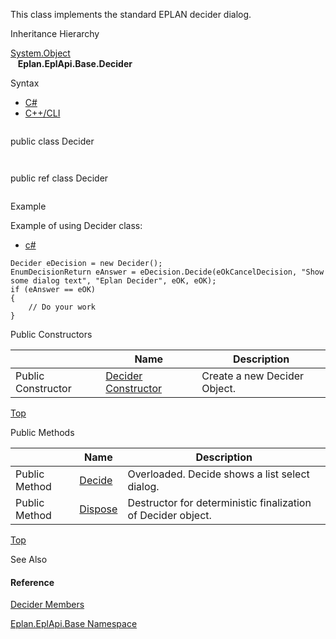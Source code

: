 This class implements the standard EPLAN decider dialog.

Inheritance Hierarchy

[System.Object](#)  
   **Eplan.EplApi.Base.Decider**

Syntax

* [C#](#i-syntax-CS)
* [C++/CLI](#i-syntax-CPP2005)

```
```
public class Decider
```
```

```
```
public ref class Decider
```
```

Example

Example of using Decider class:

* [c#](#i-tab-content-4e39bc0f-70e1-49f0-8a40-08762d250e2b)

```
Decider eDecision = new Decider();
EnumDecisionReturn eAnswer = eDecision.Decide(eOkCancelDecision, "Show some dialog text", "Eplan Decider", eOK, eOK);
if (eAnswer == eOK)
{
    // Do your work
}
```

Public Constructors

|  | Name | Description |
| --- | --- | --- |
| Public Constructor | [Decider Constructor](Eplan.EplApi.Baseu~Eplan.EplApi.Base.Decider~_ctor.html) | Create a new Decider Object. |

[Top](#top)




Public Methods

|  | Name | Description |
| --- | --- | --- |
| Public Method | [Decide](Eplan.EplApi.Baseu~Eplan.EplApi.Base.Decider~Decide.html) | Overloaded. Decide shows a list select dialog. |
| Public Method | [Dispose](Eplan.EplApi.Baseu~Eplan.EplApi.Base.Decider~Dispose().html) | Destructor for deterministic finalization of Decider object. |

[Top](#top)




See Also

#### Reference

[Decider Members](Eplan.EplApi.Baseu~Eplan.EplApi.Base.Decider_members.html)
  
[Eplan.EplApi.Base Namespace](Eplan.EplApi.Baseu~Eplan.EplApi.Base_namespace.html)